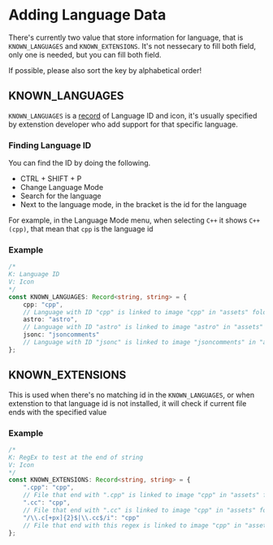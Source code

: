 # Adding Language Data

There's currently two value that store information for language, that is `KNOWN_LANGUAGES` and `KNOWN_EXTENSIONS`.
It's not nessecary to fill both field, only one is needed, but you can fill both field.<br>

If possible, please also sort the key by alphabetical order!

## KNOWN_LANGUAGES

`KNOWN_LANGUAGES` is a [record](https://www.typescriptlang.org/docs/handbook/utility-types.html#recordkeys-type) of Language ID and icon, it's usually specified by extenstion developer who add support for that specific language.

### Finding Language ID

You can find the ID by doing the following.

-   CTRL + SHIFT + P
-   Change Language Mode
-   Search for the language
-   Next to the language mode, in the bracket is the id for the language

For example, in the Language Mode menu, when selecting `C++` it shows `C++ (cpp)`, that mean that `cpp` is the language id

### Example

```ts
/*
K: Language ID
V: Icon
*/
const KNOWN_LANGUAGES: Record<string, string> = {
    cpp: "cpp",
    // Language with ID "cpp" is linked to image "cpp" in "assets" folder
    astro: "astro",
    // Language with ID "astro" is linked to image "astro" in "assets" folder
    jsonc: "jsoncomments"
    // Language with ID "jsonc" is linked to image "jsoncomments" in "assets" folder
};
```

## KNOWN_EXTENSIONS

This is used when there's no matching id in the `KNOWN_LANGUAGES`, or when extenstion to that language id is not installed, it will check if current file ends with the specified value

### Example

```ts
/*
K: RegEx to test at the end of string
V: Icon
*/
const KNOWN_EXTENSIONS: Record<string, string> = {
    ".cpp": "cpp",
    // File that end with ".cpp" is linked to image "cpp" in "assets" folder
    ".cc": "cpp",
    // File that end with ".cc" is linked to image "cpp" in "assets" folder
    "/\\.c[+px]{2}$|\\.cc$/i": "cpp"
    // File that end with this regex is linked to image "cpp" in "assets" folder
};
```

